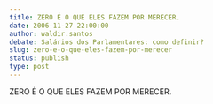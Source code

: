 ```yaml
---
title: ZERO É O QUE ELES FAZEM POR MERECER.
date: 2006-11-27 22:00:00
author: waldir.santos
debate: Salários dos Parlamentares: como definir?
slug: zero-e-o-que-eles-fazem-por-merecer
status: publish 
type: post
---
```


ZERO É O QUE ELES FAZEM POR MERECER.
